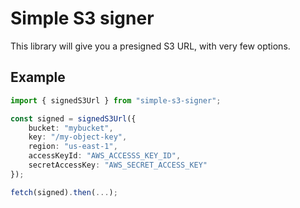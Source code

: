 # Simple S3 signer

This library will give you a presigned S3 URL, with very few options.

## Example

```typescript
import { signedS3Url } from "simple-s3-signer";

const signed = signedS3Url({
    bucket: "mybucket",
    key: "/my-object-key",
    region: "us-east-1",
    accessKeyId: "AWS_ACCESSS_KEY_ID",
    secretAccessKey: "AWS_SECRET_ACCESS_KEY"
});

fetch(signed).then(...);
```

